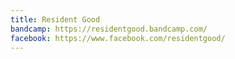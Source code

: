 ```yaml
---
title: Resident Good
bandcamp: https://residentgood.bandcamp.com/
facebook: https://www.facebook.com/residentgood/
---
```

